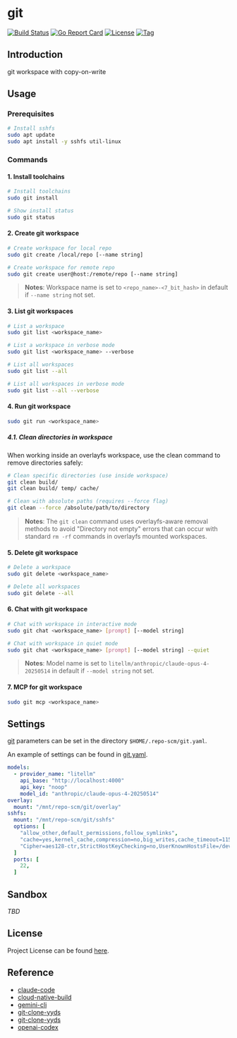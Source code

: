 # git

[![Build Status](https://github.com/repo-scm/git/workflows/ci/badge.svg?branch=main&event=push)](https://github.com/repo-scm/git/actions?query=workflow%3Aci)
[![Go Report Card](https://goreportcard.com/badge/github.com/repo-scm/git)](https://goreportcard.com/report/github.com/repo-scm/git)
[![License](https://img.shields.io/github/license/repo-scm/git.svg)](https://github.com/repo-scm/git/blob/main/LICENSE)
[![Tag](https://img.shields.io/github/tag/repo-scm/git.svg)](https://github.com/repo-scm/git/tags)



## Introduction

git workspace with copy-on-write



## Usage

### Prerequisites

```bash
# Install sshfs
sudo apt update
sudo apt install -y sshfs util-linux
```

### Commands

#### 1. Install toolchains

```bash
# Install toolchains
sudo git install

# Show install status
sudo git status
```

#### 2. Create git workspace

```bash
# Create workspace for local repo
sudo git create /local/repo [--name string]

# Create workspace for remote repo
sudo git create user@host:/remote/repo [--name string]
```

> **Notes**: Workspace name is set to `<repo_name>-<7_bit_hash>` in default if `--name string` not set.

#### 3. List git workspaces

```bash
# List a workspace
sudo git list <workspace_name>

# List a workspace in verbose mode
sudo git list <workspace_name> --verbose

# List all workspaces
sudo git list --all

# List all workspaces in verbose mode
sudo git list --all --verbose
```

#### 4. Run git workspace

```bash
sudo git run <workspace_name>
```

##### 4.1. Clean directories in workspace

When working inside an overlayfs workspace, use the clean command to remove directories safely:

```bash
# Clean specific directories (use inside workspace)
git clean build/
git clean build/ temp/ cache/

# Clean with absolute paths (requires --force flag)
git clean --force /absolute/path/to/directory
```

> **Notes**: The `git clean` command uses overlayfs-aware removal methods to avoid "Directory not empty" errors that can
> occur with standard `rm -rf` commands in overlayfs mounted workspaces.

#### 5. Delete git workspace

```bash
# Delete a workspace
sudo git delete <workspace_name>

# Delete all workspaces
sudo git delete --all
```

#### 6. Chat with git workspace

```bash
# Chat with workspace in interactive mode
sudo git chat <workspace_name> [prompt] [--model string]

# Chat with workspace in quiet mode
sudo git chat <workspace_name> [prompt] [--model string] --quiet
```

> **Notes**: Model name is set to `litellm/anthropic/claude-opus-4-20250514` in default if `--model string` not set.

#### 7. MCP for git workspace

```bash
sudo git mcp <workspace_name>
```



## Settings

[git](https://github.com/repo-scm/git) parameters can be set in the directory `$HOME/.repo-scm/git.yaml`.

An example of settings can be found in [git.yaml](https://github.com/repo-scm/git/blob/main/config/git.yaml).

```yaml
models:
  - provider_name: "litellm"
    api_base: "http://localhost:4000"
    api_key: "noop"
    model_id: "anthropic/claude-opus-4-20250514"
overlay:
  mount: "/mnt/repo-scm/git/overlay"
sshfs:
  mount: "/mnt/repo-scm/git/sshfs"
  options: [
    "allow_other,default_permissions,follow_symlinks",
    "cache=yes,kernel_cache,compression=no,big_writes,cache_timeout=115200",
    "Cipher=aes128-ctr,StrictHostKeyChecking=no,UserKnownHostsFile=/dev/null",
  ]
  ports: [
    22,
  ]
```



## Sandbox

*TBD*



## License

Project License can be found [here](LICENSE).



## Reference

- [claude-code](https://github.com/anthropics/claude-code)
- [cloud-native-build](https://docs.cnb.cool/zh/)
- [gemini-cli](https://github.com/google-gemini/gemini-cli)
- [git-clone-yyds](https://cloud.tencent.com/developer/article/2456809)
- [git-clone-yyds](https://cnb.cool/cnb/cool/git-clone-yyds)
- [openai-codex](https://github.com/openai/codex)
